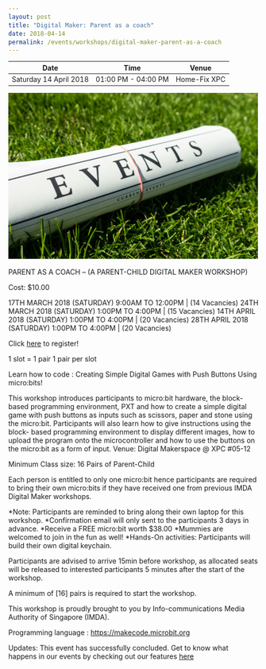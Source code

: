 ```yaml
---
layout: post
title: "Digital Maker: Parent as a coach"
date: 2018-04-14
permalink: /events/workshops/digital-maker-parent-as-a-coach
---
```


| Date | Time | Venue |
|--------|---|---|
| Saturday 14 April 2018 | 01:00 PM - 04:00 PM | Home-Fix XPC |

![hi](/images/events/generic-event-image.jpg)

PARENT AS A COACH – (A PARENT-CHILD DIGITAL MAKER WORKSHOP)

Cost: $10.00

 

17TH MARCH 2018 (SATURDAY) 9:00AM TO 12:00PM | (14 Vacancies)
24TH MARCH 2018 (SATURDAY) 1:00PM TO 4:00PM | (15 Vacancies)
14TH APRIL 2018 (SATURDAY) 1:00PM TO 4:00PM | (20 Vacancies)
28TH APRIL 2018 (SATURDAY) 1:00PM TO 4:00PM | (20 Vacancies)

 

Click <a href="https://xpc.sg/product/parentasacoachwithpushbutton/" target="_blank">here</a> to register!

1 slot = 1 pair
1 pair per slot

 

Learn how to code :
Creating Simple Digital Games with Push Buttons Using micro:bits!

This workshop introduces participants to micro:bit hardware, the block-based programming environment, PXT and how to create a simple digital game with push buttons as inputs such as scissors, paper and stone using the micro:bit. Participants will also learn how to give instructions using the block- based programming environment to display different images, how to upload the program onto the microcontroller and how to use the buttons on the micro:bit as a form of input.
Venue:  Digital Makerspace @ XPC #05-12

Minimum Class size: 16 Pairs of Parent-Child

Each person is entitled to only one micro:bit hence participants are required to bring their own micro:bits if they have received one from previous IMDA Digital Maker workshops.

*Note: Participants are reminded to bring along their own laptop for this workshop.
*Confirmation email will only sent to the participants 3 days in advance.
*Receive a FREE micro:bit worth $38.00
*Mummies are welcomed to join in the fun as well!
*Hands-On activities: Participants will build their own digital keychain.

Participants are advised to arrive 15min before workshop, as allocated seats will be released to interested participants 5 minutes after the start of the workshop.

A minimum of [16] pairs is required to start the workshop.

This workshop is proudly brought to you by Info-communications Media Authority of Singapore (IMDA).

Programming language : https://makecode.microbit.org

Updates: This event has successfully concluded. Get to know what happens in our events by checking out our features <a href="" target="_blank">here</a>
